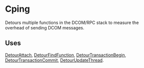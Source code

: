 Cping
=====

Detours multiple functions in the DCOM/RPC stack to measure the overhead
of sending DCOM messages.

Uses
----

[DetourAttach](DetourAttach.md),
[DetourFindFunction](DetourFindFunction.md),
[DetourTransactionBegin](DetourTransactionBegin.md),
[DetourTransactionCommit](DetourTransactionCommit.md),
[DetourUpdateThread](DetourUpdateThread.md).
